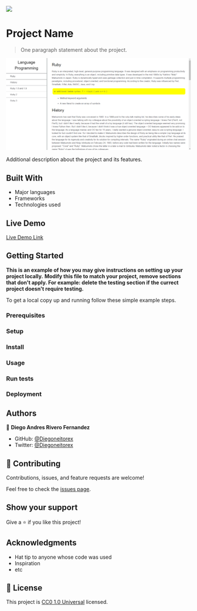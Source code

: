 ![](https://img.shields.io/badge/Uneweb-blue)

# Project Name

> One paragraph statement about the project.

![screenshot](Screenshot_1.png)

Additional description about the project and its features.

## Built With

- Major languages
- Frameworks
- Technologies used

## Live Demo

[Live Demo Link](https://diegoneitorex.github.io/Documentation-Page/)


## Getting Started

**This is an example of how you may give instructions on setting up your project locally.**
**Modify this file to match your project, remove sections that don't apply. For example: delete the testing section if the currect project doesn't require testing.**


To get a local copy up and running follow these simple example steps.

### Prerequisites

### Setup

### Install

### Usage

### Run tests

### Deployment



## Authors

👤 **Diego Andres Rivero Fernandez**

- GitHub: [@Diegoneitorex](https://github.com/Diegoneitorex)
- Twitter: [@Diegoneitorex](https://twitter.com/Diegoneitorex)

## 🤝 Contributing

Contributions, issues, and feature requests are welcome!

Feel free to check the [issues page](https://github.com/Diegoneitorex/Documentation-Page/issues).

## Show your support

Give a ⭐️ if you like this project!

## Acknowledgments

- Hat tip to anyone whose code was used
- Inspiration
- etc

## 📝 License

This project is [CC0 1.0 Universal](LICENSE) licensed.